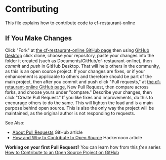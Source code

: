 # Contributing
This file explains how to contribute code to cf-restaurant-online

## If You Make Changes
Click "Fork" at
[the cf-restaurant-online GitHub page](https://github.com/poikilos/cf-restaurant-online)
then using [GitHub Desktop](https://desktop.github.com/) click clone,
choose your repository, paste your changes into the folder it created
(such as Documents/GitHub/cf-restaurant-online), then *commit* and
*push* in GitHub Desktop. That will help others in the community, as
this is an open source project. If your changes are fixes, or if your
enhancement is applicable to others and therefore should be part of
the main project, then after you commit and push click "Pull requests,"
at [the cf-retaurant-online GitHub page](https://github.com/poikilos/cf-restaurant-online),
New Pull Request, then compare across forks, and choose yours under
"compare." Describe your changes, then click "Create Pull Request."
If you like fixes and improvements, do this to encourage others to
do the same. This will lighten the load and is a main purpose behind
open source. This is also the only way the project will be maintained,
as the original author is not responding to requests.

See Also:
* [About Pull Requests](https://help.github.com/en/articles/about-pull-requests) GitHub article
* [How and Why to Contribute to Open Source](https://hackernoon.com/how-and-why-to-contribute-to-open-source-ab7a4341d447) Hackernoon article

**Working on your first Pull Request?** You can learn how from this *free* series [How to Contribute to an Open Source Project on GitHub](https://egghead.io/series/how-to-contribute-to-an-open-source-project-on-github)
